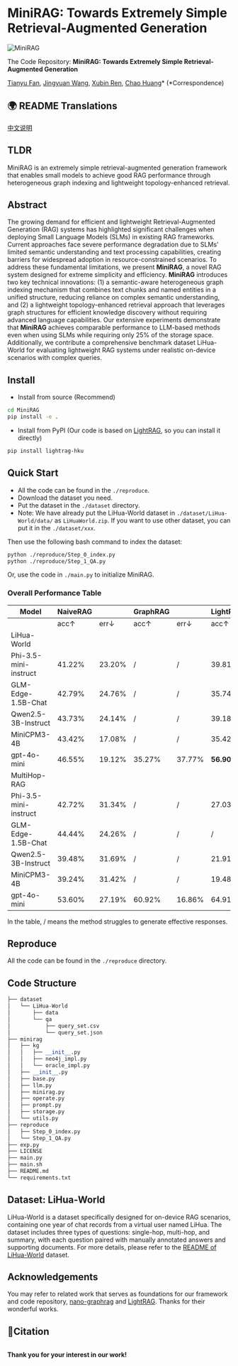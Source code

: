 # MiniRAG: Towards Extremely Simple Retrieval-Augmented Generation

![MiniRAG](https://files.mdnice.com/user/87760/ff711e74-c382-4432-bec2-e6f2aa787df1.jpg)


The Code Repository: **MiniRAG: Towards Extremely Simple Retrieval-Augmented Generation**
<br />  

[Tianyu Fan](https://tianyufan0504.github.io/), [Jingyuan Wang](), [Xubin Ren](https://ren-xubin.github.io/), [Chao Huang](https://sites.google.com/view/chaoh)* (*Correspondence)<br />  
</div>

## 🌍 README Translations

[中文说明](./README_CN.md)

## TLDR
MiniRAG is an extremely simple retrieval-augmented generation framework that enables small models to achieve good RAG performance through heterogeneous graph indexing and lightweight topology-enhanced retrieval.

## Abstract
The growing demand for efficient and lightweight Retrieval-Augmented Generation (RAG) systems has highlighted significant challenges when deploying Small Language Models (SLMs) in existing RAG frameworks. Current approaches face severe performance degradation due to SLMs' limited semantic understanding and text processing capabilities, creating barriers for widespread adoption in resource-constrained scenarios. To address these fundamental limitations, we present **MiniRAG**, a novel RAG system designed for extreme simplicity and efficiency. **MiniRAG** introduces two key technical innovations: (1) a semantic-aware heterogeneous graph indexing mechanism that combines text chunks and named entities in a unified structure, reducing reliance on complex semantic understanding, and (2) a lightweight topology-enhanced retrieval approach that leverages graph structures for efficient knowledge discovery without requiring advanced language capabilities. Our extensive experiments demonstrate that **MiniRAG** achieves comparable performance to LLM-based methods even when using SLMs while requiring only 25\% of the storage space. Additionally, we contribute a comprehensive benchmark dataset LiHua-World for evaluating lightweight RAG systems under realistic on-device scenarios with complex queries. 

## Install

* Install from source (Recommend)

```bash
cd MiniRAG
pip install -e .
```
* Install from PyPI (Our code is based on [LightRAG](https://github.com/HKUDS/LightRAG), so you can install it directly)

```bash
pip install lightrag-hku
```

## Quick Start
* All the code can be found in the `./reproduce`.
* Download the dataset you need.
* Put the dataset in the `./dataset` directory.
* Note: We have already put the LiHua-World dataset in `./dataset/LiHua-World/data/` as `LiHuaWorld.zip`. If you want to use other dataset, you can put it in the `./dataset/xxx`.


Then use the following bash command to index the dataset:
```bash
python ./reproduce/Step_0_index.py
python ./reproduce/Step_1_QA.py
```

Or, use the code in `./main.py` to initialize MiniRAG.


### Overall Performance Table
| Model | NaiveRAG | | GraphRAG | | LightRAG | | **MiniRAG** | |
|-------|----------|----------|-----------|----------|-----------|----------|----------|----------|
| | acc↑ | err↓ | acc↑ | err↓ | acc↑ | err↓ | acc↑ | err↓ |
| LiHua-World | | | | | | | | |
| Phi-3.5-mini-instruct | 41.22% | 23.20% | / | / | 39.81% | 25.39% | **53.29%** | 23.35% |
| GLM-Edge-1.5B-Chat | 42.79% | 24.76% | / | / | 35.74% | 25.86% | **52.51%** | 25.71% |
| Qwen2.5-3B-Instruct | 43.73% | 24.14% | / | / | 39.18% | 28.68% | **48.75%** | 26.02% |
| MiniCPM3-4B | 43.42% | 17.08% | / | / | 35.42% | 21.94% | **51.25%** | 21.79% |
| gpt-4o-mini | 46.55% | 19.12% | 35.27% | 37.77% | **56.90%** | 20.85% | 54.08% | 19.44% |
| MultiHop-RAG | | | | | | | | |
| Phi-3.5-mini-instruct | 42.72% | 31.34% | / | / | 27.03% | 11.78% | **49.96%** | 28.44% |
| GLM-Edge-1.5B-Chat | 44.44% | 24.26% | / | / | / | / | **51.41%** | 23.44% |
| Qwen2.5-3B-Instruct | 39.48% | 31.69% | / | / | 21.91% | 13.73% | **48.55%** | 33.10% |
| MiniCPM3-4B | 39.24% | 31.42% | / | / | 19.48% | 10.41% | **47.77%** | 26.88% |
| gpt-4o-mini | 53.60% | 27.19% | 60.92% | 16.86% | 64.91% | 19.37% | **68.43%** | 19.41% |


In the table, / means the method struggles to generate effective responses.

## Reproduce
All the code can be found in the `./reproduce` directory.

## Code Structure

```python
├── dataset
│   └── LiHua-World
│       ├── data
│       └── qa
│           ├── query_set.csv
│           └── query_set.json
├── minirag
│   ├── kg
│   │   ├── __init__.py
│   │   ├── neo4j_impl.py
│   │   └── oracle_impl.py
│   ├── __init__.py
│   ├── base.py
│   ├── llm.py
│   ├── minirag.py
│   ├── operate.py
│   ├── prompt.py
│   ├── storage.py
│   └── utils.py
├── reproduce
│   ├── Step_0_index.py
│   └── Step_1_QA.py
├── exp.py
├── LICENSE
├── main.py
├── main.sh
├── README.md
└── requirements.txt
```

## Dataset: LiHua-World

LiHua-World is a dataset specifically designed for on-device RAG scenarios, containing one year of chat records from a virtual user named LiHua. The dataset includes three types of questions: single-hop, multi-hop, and summary, with each question paired with manually annotated answers and supporting documents. For more details, please refer to the [README of LiHua-World](./dataset/LiHua-World/README.md) dataset.




## Acknowledgements
You may refer to related work that serves as foundations for our framework and code repository, 
[nano-graphrag](https://github.com/gusye1234/nano-graphrag) and [LightRAG](https://github.com/HKUDS/LightRAG). Thanks for their wonderful works.

## 🌟Citation

```python
```

**Thank you for your interest in our work!**
